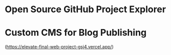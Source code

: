 # Open Source GitHub Project Explorer
# Custom CMS for Blog Publishing
(https://elevate-final-web-project-gsj4.vercel.app/)
